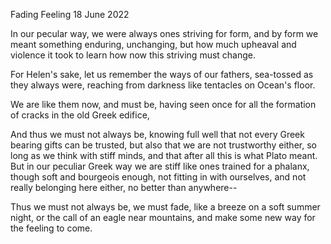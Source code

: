 Fading Feeling
18 June 2022

In our pecular way,
we were always ones
striving for form, and by form
we meant something enduring,
unchanging, but how much upheaval
and violence it took to learn
how now this striving must change.

For Helen's sake, let us remember
the ways of our fathers,
sea-tossed as they always were,
reaching from darkness
like tentacles on Ocean's floor.

We are like them now, and must be,
having seen once for all
the formation of cracks
in the old Greek edifice,

And thus we must not always be,
knowing full well that not every Greek
bearing gifts can be trusted, but also that
we are not trustworthy either, so long as
we think with stiff minds, and that after all
this is what Plato meant. But in our peculiar
Greek way we are stiff like ones trained for a phalanx,
though soft and bourgeois enough,
not fitting in with ourselves, and not really
belonging here either, no better than anywhere--

Thus we must not always be,
we must fade, like a breeze on a soft summer night,
or the call of an eagle near mountains,
and make some new way for the feeling to come.  